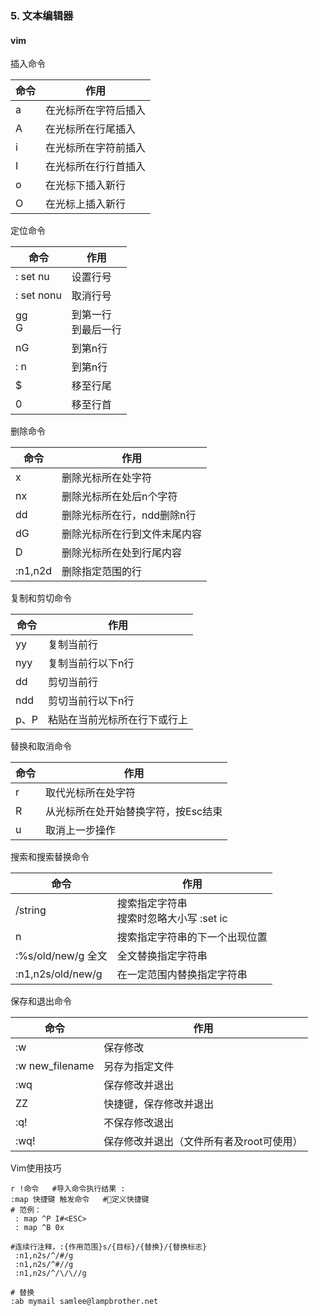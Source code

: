 ### 5. 文本编辑器

#### vim

插入命令

| 命令 | 作用                 |
| ---- | -------------------- |
| a    | 在光标所在字符后插入 |
| A    | 在光标所在行尾插入   |
| i    | 在光标所在字符前插入 |
| I    | 在光标所在行行首插入 |
| o    | 在光标下插入新行     |
| O    | 在光标上插入新行     |

定位命令

| 命令       | 作用                    |
| ---------- | ----------------------- |
| : set nu   | 设置行号                |
| : set nonu | 取消行号                |
| gg<br/>G   | 到第一行<br/>到最后一行 |
| nG         | 到第n行                 |
| : n        | 到第n行                 |
| $          | 移至行尾                |
| 0          | 移至行首                |

删除命令

| 命令    | 作用                         |
| ------- | ---------------------------- |
| x       | 删除光标所在处字符           |
| nx      | 删除光标所在处后n个字符      |
| dd      | 删除光标所在行，ndd删除n行   |
| dG      | 删除光标所在行到文件末尾内容 |
| D       | 删除光标所在处到行尾内容     |
| :n1,n2d | 删除指定范围的行             |

复制和剪切命令

| 命令 | 作用                         |
| ---- | ---------------------------- |
| yy   | 复制当前行                   |
| nyy  | 复制当前行以下n行            |
| dd   | 剪切当前行                   |
| ndd  | 剪切当前行以下n行            |
| p、P | 粘贴在当前光标所在行下或行上 |

替换和取消命令

| 命令 | 作用                                |
| ---- | ----------------------------------- |
| r    | 取代光标所在处字符                  |
| R    | 从光标所在处开始替换字符，按Esc结束 |
| u    | 取消上一步操作                      |

搜索和搜索替换命令

| 命令               | 作用                                        |
| ------------------ | ------------------------------------------- |
| /string            | 搜索指定字符串<br/>搜索时忽略大小写 :set ic |
| n                  | 搜索指定字符串的下一个出现位置              |
| :%s/old/new/g 全文 | 全文替换指定字符串                          |
| :n1,n2s/old/new/g  | 在一定范围内替换指定字符串                  |

保存和退出命令

| 命令            | 作用                                     |
| --------------- | ---------------------------------------- |
| :w              | 保存修改                                 |
| :w new_filename | 另存为指定文件                           |
| :wq             | 保存修改并退出                           |
| ZZ              | 快捷键，保存修改并退出                   |
| :q!             | 不保存修改退出                           |
| :wq!            | 保存修改并退出（文件所有者及root可使用） |

 Vim使用技巧

```shell
r !命令	#导入命令执行结果 :
:map 快捷键 触发命令	#定义快捷键 
# 范例：
 : map ^P I#<ESC>
 : map ^B 0x
 
#连续行注释，:{作用范围}s/{目标}/{替换}/{替换标志}
 :n1,n2s/^/#/g
 :n1,n2s/^#//g
 :n1,n2s/^/\/\//g

# 替换
:ab mymail samlee@lampbrother.net
```

### 
